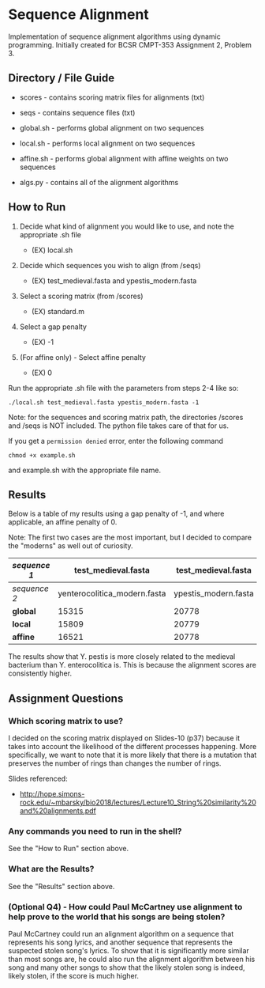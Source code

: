 # Sequence Alignment #
Implementation of sequence alignment algorithms using dynamic programming. Initially created for BCSR CMPT-353 Assignment 2, Problem 3.  

## Directory / File Guide ##

* scores - contains scoring matrix files for alignments (txt)
* seqs - contains sequence files (txt)

* global.sh - performs global alignment on two sequences
* local.sh - performs local alignment on two sequences
* affine.sh - performs global alignment with affine weights on two sequences

* algs.py - contains all of the alignment algorithms



## How to Run ##

1. Decide what kind of alignment you would like to use, and note the appropriate .sh file
    * (EX) local.sh

2. Decide which sequences you wish to align (from /seqs)
    * (EX) test_medieval.fasta and ypestis_modern.fasta

3. Select a scoring matrix (from /scores)
    * (EX) standard.m

4. Select a gap penalty
    * (EX) -1

5. (For affine only) - Select affine penalty
    * (EX) 0

Run the appropriate .sh file with the parameters from steps 2-4 like so:

`
./local.sh test_medieval.fasta ypestis_modern.fasta -1
`

Note: for the sequences and scoring matrix path, the directories /scores and /seqs is NOT included. The python file takes care of that for us.

If you get a `permission denied` error, enter the following command

`chmod +x example.sh`

and example.sh with the appropriate file name.


## Results ##

Below is a table of my results using a gap penalty of -1, and where applicable, an affine penalty of 0.

Note: The first two cases are the most important, but I decided to compare the "moderns" as well out of curiosity.

| *sequence 1*   | test_medieval.fasta          | test_medieval.fasta  | ypestis_modern.fasta         |
|----------------|------------------------------|----------------------|------------------------------|
| *sequence 2*   | yenterocolitica_modern.fasta | ypestis_modern.fasta | yenterocolitica_modern.fasta |
| **global**     | 15315                        | 20778                | 15310                        |
| **local**      | 15809                        | 20779                | 15803                        |
| **affine**     | 16521                        | 20778                | 16515                        |                     |

The results show that Y. pestis is more closely related to the medieval bacterium than Y. enterocolitica is. This is because the alignment scores are consistently higher.

## Assignment Questions ##

### Which scoring matrix to use? ###

I decided on the scoring matrix displayed on Slides-10 (p37) because it takes into account the likelihood of the different processes happening. More specifically, we want to note that it is more likely that there is a mutation that preserves the number of rings than changes the number of rings.

Slides referenced:
* http://hope.simons-rock.edu/~mbarsky/bio2018/lectures/Lecture10_String%20similarity%20and%20alignments.pdf

### Any commands you need to run in the shell? ###

See the "How to Run" section above.

### What are the Results? ###

See the "Results" section above.

### (Optional Q4) - How could Paul McCartney use alignment to help prove to the world that his songs are being stolen? ###

Paul McCartney could run an alignment algorithm on a sequence that represents his song lyrics, and another sequence that represents the suspected stolen song's lyrics. To show that it is significantly more similar than most songs are, he could also run the alignment algorithm between his song and many other songs to show that the likely stolen song is indeed, likely stolen, if the score is much higher.
